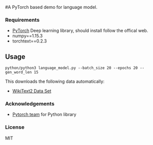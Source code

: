 #A PyTorch based demo for language model.

### Requirements
- [PyTorch](http://pytorch.org/) Deep learning library, should install follow the offical web.
- numpy==1.15.3
- torchtext==0.2.3


## Usage

```
python/python3 language_model.py --batch_size 20 --epochs 20 --gen_word_len 15
```

This downloads the following data automatically:
  - [WikiText2 Data Set]('https://s3.amazonaws.com/research.metamind.io/wikitext/wikitext-2-v1.zip')

### Acknowledgements
* [Pytorch team](https://github.com/pytorch/pytorch#the-team) for Python library<br>

### License
MIT
